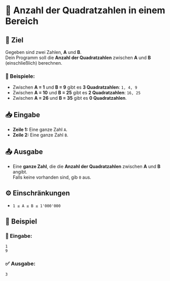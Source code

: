 # 📏 Anzahl der Quadratzahlen in einem Bereich

## 🎯 Ziel
Gegeben sind zwei Zahlen, **A** und **B**.  
Dein Programm soll die **Anzahl der Quadratzahlen** zwischen **A** und **B** (einschließlich) berechnen.

### 🔢 Beispiele:
- Zwischen **A = 1** und **B = 9** gibt es **3 Quadratzahlen**: `1, 4, 9`
- Zwischen **A = 10** und **B = 25** gibt es **2 Quadratzahlen**: `16, 25`
- Zwischen **A = 26** und **B = 35** gibt es **0 Quadratzahlen**.

## 📥 Eingabe
- **Zeile 1:** Eine ganze Zahl `A`.
- **Zeile 2:** Eine ganze Zahl `B`.

## 📤 Ausgabe
- Eine **ganze Zahl**, die die **Anzahl der Quadratzahlen** zwischen **A** und **B** angibt.  
  Falls keine vorhanden sind, gib `0` aus.

## ⚙️ Einschränkungen
- `1 ≤ A ≤ B ≤ 1'000'000`

## 📌 Beispiel

### 📝 Eingabe:
```
1
9
```

### ✅ Ausgabe:
```
3
```

